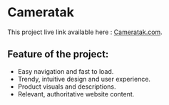 # Cameratak

This project live link available here : [Cameratak.com](https://github.com/facebook/create-react-app).

## Feature of the project:

- Easy navigation and fast to load.
- Trendy, intuitive design and user experience.
- Product visuals and descriptions.
- Relevant, authoritative website content.
